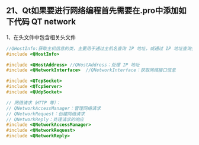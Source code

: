 ## **21、Qt如果要进行网络编程首先需要在.pro中添加如下代码 QT network**

1、在头文件中包含相关头文件
```c++
//QHostInfo:获取主机信息的类，主要用于通过主机名查询 IP 地址，或通过 IP 地址查询主机名
#include <QHostInfo>

#include <QHostAddress> //QHostAddress：处理 IP 地址
#include <QNetworkInterface>  //QNetworkInterface：获取网络接口信息

#include <QTcpSocket>
#include <QTcpServer>
#include <QUdpSocket>

// 网络请求（HTTP 等）：
// QNetworkAccessManager：管理网络请求
// QNetworkRequest：创建网络请求
// QNetworkReply：处理请求的响应
#include <QNetworkAccessManager>
#include <QNetworkRequest>
#include <QNetworkReply>
 ```

